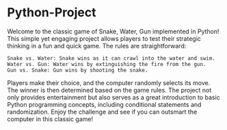 # Python-Project
Welcome to the classic game of Snake, Water, Gun implemented in Python! This simple yet engaging project allows players to test their strategic thinking in a fun and quick game. The rules are straightforward:

    Snake vs. Water: Snake wins as it can crawl into the water and swim.
    Water vs. Gun: Water wins by extinguishing the fire from the gun.
    Gun vs. Snake: Gun wins by shooting the snake.

Players make their choice, and the computer randomly selects its move. The winner is then determined based on the game rules. The project not only provides entertainment but also serves as a great introduction to basic Python programming concepts, including conditional statements and randomization. Enjoy the challenge and see if you can outsmart the computer in this classic game!
